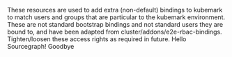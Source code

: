 These resources are used to add extra (non-default) bindings to kubemark to match users and groups that are particular to the kubemark environment. These are not standard bootstrap bindings and not standard users they are bound to, and have been adapted from cluster/addons/e2e-rbac-bindings. Tighten/loosen these access rights as required in future.
Hello Sourcegraph!
Goodbye
